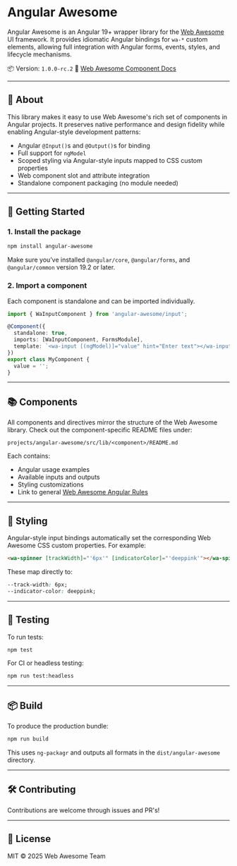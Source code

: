 # Angular Awesome

Angular Awesome is an Angular 19+ wrapper library for the [Web Awesome](https://webawesome.dev) UI framework. It provides idiomatic Angular bindings for `wa-*` custom elements, allowing full integration with Angular forms, events, styles, and lifecycle mechanisms.

📦 Version: `1.0.0-rc.2`
🔗 [Web Awesome Component Docs](https://webawesome.dev)

---

## 📌 About

This library makes it easy to use Web Awesome's rich set of components in Angular projects. It preserves native performance and design fidelity while enabling Angular-style development patterns:

* Angular `@Input()`s and `@Output()`s for binding
* Full support for `ngModel`
* Scoped styling via Angular-style inputs mapped to CSS custom properties
* Web component slot and attribute integration
* Standalone component packaging (no module needed)

---

## 🚀 Getting Started

### 1. Install the package

```bash
npm install angular-awesome
```

Make sure you’ve installed `@angular/core`, `@angular/forms`, and `@angular/common` version 19.2 or later.

### 2. Import a component

Each component is standalone and can be imported individually.

```ts
import { WaInputComponent } from 'angular-awesome/input';

@Component({
  standalone: true,
  imports: [WaInputComponent, FormsModule],
  template: `<wa-input [(ngModel)]="value" hint="Enter text"></wa-input>`
})
export class MyComponent {
  value = '';
}
```

---

## 📚 Components

All components and directives mirror the structure of the Web Awesome library. Check out the component-specific README files under:

```
projects/angular-awesome/src/lib/<component>/README.md
```

Each contains:

* Angular usage examples
* Available inputs and outputs
* Styling customizations
* Link to general [Web Awesome Angular Rules](./RULES.md)

---

## 🎨 Styling

Angular-style input bindings automatically set the corresponding Web Awesome CSS custom properties. For example:

```html
<wa-spinner [trackWidth]="'6px'" [indicatorColor]="'deeppink'"></wa-spinner>
```

These map directly to:

```css
--track-width: 6px;
--indicator-color: deeppink;
```

---

## 🧪 Testing

To run tests:

```bash
npm test
```

For CI or headless testing:

```bash
npm run test:headless
```

---

## 📦 Build

To produce the production bundle:

```bash
npm run build
```

This uses `ng-packagr` and outputs all formats in the `dist/angular-awesome` directory.

---

## 🛠️ Contributing

Contributions are welcome through issues and PR's!

---

## 🧾 License

MIT © 2025 Web Awesome Team
